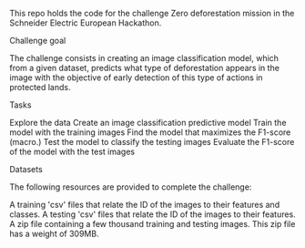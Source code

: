 This repo holds the code for the challenge Zero deforestation mission in the Schneider Electric European Hackathon.

Challenge goal

The challenge consists in creating an image classification model, which from a given dataset, predicts what type of deforestation appears in the image with the objective of early detection of this type of actions in protected lands.

Tasks

Explore the data
Create an image classification predictive model
Train the model with the training images
Find the model that maximizes the F1-score (macro.)
Test the model to classify the testing images
Evaluate the F1-score of the model with the test images

Datasets

The following resources are provided to complete the challenge:

A training 'csv' files that relate the ID of the images to their features and classes.
A testing 'csv' files that relate the ID of the images to their features.
A zip file containing a few thousand training and testing images. This zip file has a weight of 309MB.

